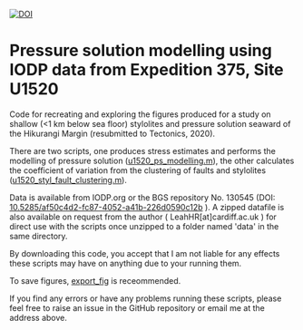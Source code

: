 [![DOI](https://zenodo.org/badge/214175219.svg)](https://zenodo.org/badge/latestdoi/214175219)

# Pressure solution modelling using IODP data from Expedition 375, Site U1520
Code for recreating and exploring the figures produced for a study on shallow (<1 km below sea floor) stylolites and pressure solution seaward of the Hikurangi Margin (resubmitted to Tectonics, 2020).

There are two scripts, one produces stress estimates and performs the modelling of pressure solution ([u1520_ps_modelling.m](./u1520_ps_modelling.m)), the other calculates the coefficient of variation from the clustering of faults and stylolites ([u1520_styl_fault_clustering.m](./u1520_styl_fault_clustering.m)).

Data is available from IODP.org or the BGS repository No. 130545 (DOI: [10.5285/af50c4d2-fc87-4052-a41b-226d0590c12b](https://www.bgs.ac.uk/services/NGDC/citedData/catalogue/af50c4d2-fc87-4052-a41b-226d0590c12b.html) ). A zipped datafile is also available on request from the author ( LeahHR[at]cardiff.ac.uk ) for direct use with the scripts once unzipped to a folder named 'data' in the same directory.

By downloading this code, you accept that I am not liable for any effects these scripts may have on anything due to your running them.

To save figures, [export_fig](https://uk.mathworks.com/matlabcentral/fileexchange/23629-export_fig) is receommended.

If you find any errors or have any problems running these scripts, please feel free to raise an issue in the GitHub repository or email me at the address above.
